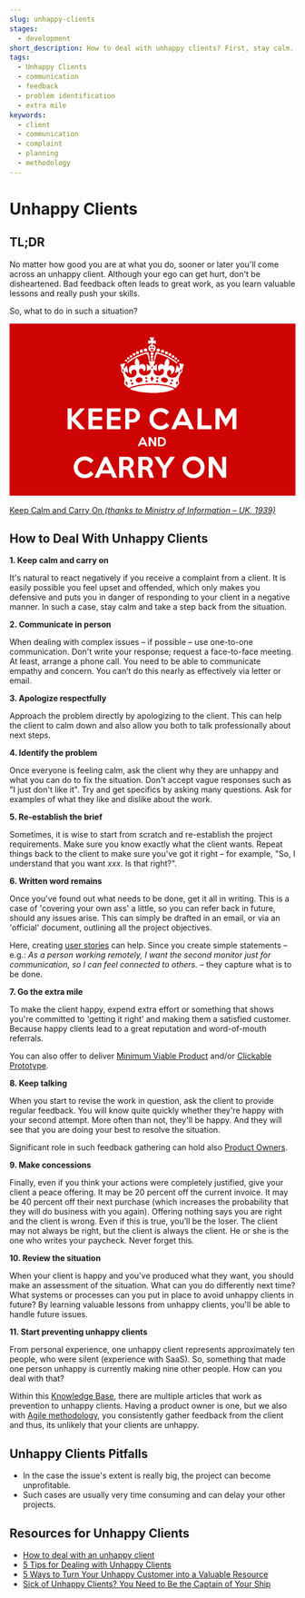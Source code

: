 ```yaml
---
slug: unhappy-clients
stages:
  - development
short_description: How to deal with unhappy clients? First, stay calm. No matter how good you are at what you do, sooner or later you'll come across an unhappy client. Navigate to the article to read more. 
tags:
  - Unhappy Clients
  - communication
  - feedback
  - problem identification
  - extra mile
keywords:
  - client
  - communication
  - complaint
  - planning
  - methodology
---
```


# Unhappy Clients

## TL;DR

No matter how good you are at what you do, sooner or later you'll come across an unhappy client. Although your ego can get hurt, don't be disheartened. Bad feedback often leads to great work, as you learn valuable lessons and really push your skills.

So, what to do in such a situation?

![](/files/keep_calm.png)

[Keep Calm and Carry On *(thanks to Ministry of Information – UK, 1939)*](dxheroes.io)

## How to Deal With Unhappy Clients

**1. Keep calm and carry on**

It's natural to react negatively if you receive a complaint from a client. It is easily possible you feel upset and offended, which only makes you defensive and puts you in danger of responding to your client in a negative manner. In such a case, stay calm and take a step back from the situation.

**2. Communicate in person**

When dealing with complex issues – if possible – use one-to-one communication. Don't write your response; request a face-to-face meeting. At least, arrange a phone call.
You need to be able to communicate empathy and concern. You can’t do this nearly as effectively via letter or email.

**3. Apologize respectfully**

Approach the problem directly by apologizing to the client. This can help the client to calm down and also allow you both to talk professionally about next steps.

**4. Identify the problem**

Once everyone is feeling calm, ask the client why they are unhappy and what you can do to fix the situation. Don't accept vague responses such as "I just don't like it". Try and get specifics by asking many questions. Ask for examples of what they like and dislike about the work.

**5. Re-establish the brief**

Sometimes, it is wise to start from scratch and re-establish the project requirements. Make sure you know exactly what the client wants. Repeat things back to the client to make sure you've got it right – for example, "So, I understand that you want _xxx_. Is that right?".

**6. Written word remains**

Once you've found out what needs to be done, get it all in writing. This is a case of 'covering your own ass' a little, so you can refer back in future, should any issues arise. This can simply be drafted in an email, or via an 'official' document, outlining all the project objectives.

Here, creating [user stories](/practices/user-stories) can help. Since you create simple statements – e.g.: *As a person working remotely, I want the second monitor just for communication, so I can feel connected to others.* – they capture what is to be done.

**7. Go the extra mile**

To make the client happy, expend extra effort or something that shows you're committed to 'getting it right' and making them a satisfied customer. Because happy clients lead to a great reputation and word-of-mouth referrals.

You can also offer to deliver [Minimum Viable Product](/practices/minimum-viable-product) and/or [Clickable Prototype](/practices/clickable-prototype).

**8. Keep talking**

When you start to revise the work in question, ask the client to provide regular feedback. You will know quite quickly whether they're happy with your second attempt. More often than not, they'll be happy. And they will see that you are doing your best to resolve the situation.

Significant role in such feedback gathering can hold also [Product Owners](/practices/product-owner).

**9. Make concessions**

Finally, even if you think your actions were completely justified, give your client a peace offering. It may be 20 percent off the current invoice. It may be 40 percent off their next purchase (which increases the probability that they will do business with you again). Offering nothing says you are right and the client is wrong. Even if this is true, you’ll be the loser.
The client may not always be right, but the client is always the client. He or she is the one who writes your paycheck. Never forget this.

**10. Review the situation**

When your client is happy and you've produced what they want, you should make an assessment of the situation. What can you do differently next time? What systems or processes can you put in place to avoid unhappy clients in future?
By learning valuable lessons from unhappy clients, you'll be able to handle future issues.

**11. Start preventing unhappy clients**

From personal experience, one unhappy client represents approximately ten people, who were silent (experience with SaaS). So, something that made one person unhappy is currently making nine other people. How can you deal with that?

Within this [Knowledge Base](https://dxkb.io/), there are multiple articles that work as prevention to unhappy clients. Having a product owner is one, but we also with [Agile methodology](/practices/agile-events), you consistently gather feedback from the client and thus, its unlikely that your clients are unhappy.

## Unhappy Clients Pitfalls

-   In the case the issue's extent is really big, the project can become unprofitable.
-   Such cases are usually very time consuming and can delay your other projects.
    
## Resources for Unhappy Clients

- [How to deal with an unhappy client](https://www.creativeboom.com/tips/how-to-deal-with-an-unhappy-client)
- [5 Tips for Dealing with Unhappy Clients](https://www.entrepreneur.com/article/277437)
- [5 Ways to Turn Your Unhappy Customer into a Valuable Resource](https://neilpatel.com/blog/unhappy-customers-into-resource/)
- [Sick of Unhappy Clients? You Need to Be the Captain of Your Ship](https://www.forbes.com/sites/piasilva/2019/05/23/sick-of-unhappy-clients-you-need-to-be-the-captain-of-your-ship/?sh=1f523974164a)

